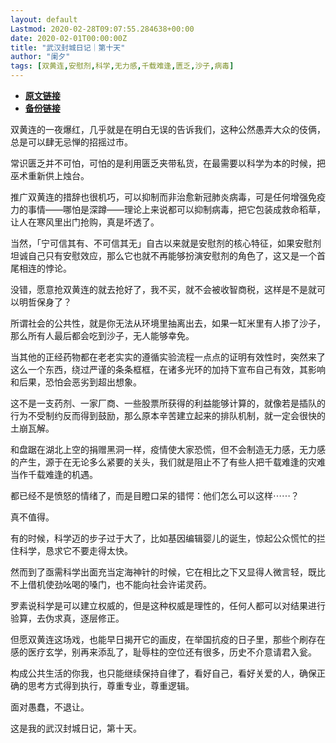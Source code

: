 ```yaml
---
layout: default
Lastmod: 2020-02-28T09:07:55.284638+00:00
date: 2020-02-01T00:00:00Z
title: "武汉封城日记｜第十天"
author: "阑夕"
tags: [双黄连,安慰剂,科学,无力感,千载难逢,匮乏,沙子,病毒]
---
```


* [**原文链接**](http://mp.weixin.qq.com/s?__biz=MjM5NzY2OTE2MQ==&mid=2652224508&idx=1&sn=d70889051e3bfc92b796f270b04beae0&chksm=bd376bba8a40e2ac45da5b94ad348468a23d922216d03e23b4bed5ec30de8b389f0312b49a99#rd)
* [**备份链接**](http://archive.today/K8FoO)


双黄连的一夜爆红，几乎就是在明白无误的告诉我们，这种公然愚弄大众的伎俩，总是可以肆无忌惮的招摇过市。

  

常识匮乏并不可怕，可怕的是利用匮乏夹带私货，在最需要以科学为本的时候，把巫术重新供上烛台。

  

推广双黄连的措辞也很机巧，可以抑制而非治愈新冠肺炎病毒，可是任何增强免疫力的事情——哪怕是深蹲——理论上来说都可以抑制病毒，把它包装成救命稻草，让人在寒风里出门抢购，真是坏透了。

  

当然，「宁可信其有、不可信其无」自古以来就是安慰剂的核心特征，如果安慰剂坦诚自己只有安慰效应，那么它也就不再能够扮演安慰剂的角色了，这又是一个首尾相连的悖论。

  

没错，愿意抢双黄连的就去抢好了，我不买，就不会被收智商税，这样是不是就可以明哲保身了？

  

所谓社会的公共性，就是你无法从环境里抽离出去，如果一缸米里有人掺了沙子，那么所有人最后都会吃到沙子，无人能够幸免。

  

当其他的正经药物都在老老实实的遵循实验流程一点点的证明有效性时，突然来了这么一个东西，绕过严谨的条条框框，在诸多光环的加持下宣布自己有效，其影响和后果，恐怕会恶劣到超出想象。

  

这不是一支药剂、一家厂商、一些股票所获得的利益能够计算的，就像若是插队的行为不受制约反而得到鼓励，那么原本辛苦建立起来的排队机制，就一定会很快的土崩瓦解。

  

和盘踞在湖北上空的捐赠黑洞一样，疫情使大家恐慌，但不会制造无力感，无力感的产生，源于在无论多么紧要的关头，我们就是阻止不了有些人把千载难逢的灾难当作千载难逢的机遇。

  

都已经不是愤怒的情绪了，而是目瞪口呆的错愕：他们怎么可以这样⋯⋯？

  

真不值得。

  

有的时候，科学迈的步子过于大了，比如基因编辑婴儿的诞生，惊起公众慌忙的拦住科学，恳求它不要走得太快。

  

然而到了亟需科学出面充当定海神针的时候，它在相比之下又显得人微言轻，既比不上借机使劲吆喝的嗓门，也不能向社会许诺灵药。

  

罗素说科学是可以建立权威的，但是这种权威是理性的，任何人都可以对结果进行验算，去伪求真，逐层修正。

  

但愿双黄连这场戏，也能早日揭开它的画皮，在举国抗疫的日子里，那些个刷存在感的医疗玄学，别再来添乱了，耻辱柱的空位还有很多，历史不介意请君入瓮。

  

构成公共生活的你我，也只能继续保持自律了，看好自己，看好关爱的人，确保正确的思考方式得到执行，尊重专业，尊重逻辑。

  

面对愚蠢，不退让。

  

这是我的武汉封城日记，第十天。

